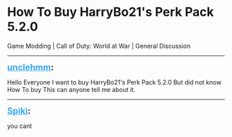 # How To Buy HarryBo21's Perk Pack 5.2.0
Game Modding | Call of Duty: World at War | General Discussion

---
<strong style="font-size: 1.4em;"><span style="text-decoration: underline;text-decoration-color: #34a7f9;"><span style="color:#34a7f9;">unclehmm</span></span>:</strong>

<p>Hello Everyone I want to buy HarryBo21&#39;s Perk Pack 5.2.0  But did not know How To buy This can anyone tell me about it.</p>

---
<strong style="font-size: 1.4em;"><span style="text-decoration: underline;text-decoration-color: #34a7f9;"><span style="color:#34a7f9;">Spiki</span></span>:</strong>

<p>you cant</p>
